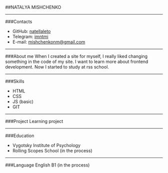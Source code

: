 ##NATALYA MISHCHENKO

---

###Contacts

- GitHub: [natellaleto](https://github.com/natellaleto)
- Telegram: [imntmi](https://t.me/imntmi)
- E-mail: mishchenkonm@gmail.com

---

###About me
When I created a site for myself, I really liked changing something in the code of my site. I want to learn more about frontend development. Now I started to study at rss school.

---

###Skills

- HTML
- CSS
- JS (basic)
- GIT

---

###Project
Learning project

---

###Education

- Vygotsky Institute of Psychology
- Rolling Scopes School (in the process)

---

###Language
English B1 (in the process)

